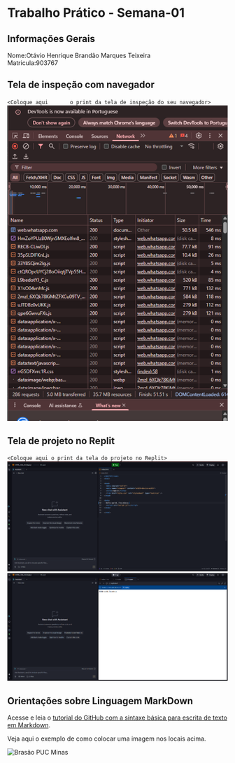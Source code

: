 # Trabalho Prático - Semana-01

## Informações Gerais

Nome:Otávio Henrique Brandão Marques Teixeira <br>
Matricula:903767

## Tela de inspeção com navegador

`<Coloque aqui       o print da tela de inspeção do seu navegador>`
![inspect](images/inspect.png)
## Tela de projeto no Replit

`<Coloque aqui o print da tela do projeto no Replit>`
![replit1](images/replit1.png) <br>
![replit2](images/replit2.png)

## Orientações sobre Linguagem MarkDown

Acesse e leia o [tutorial do GitHub com a sintaxe básica para escrita de texto em Markdown](https://docs.github.com/pt/get-started/writing-on-github/getting-started-with-writing-and-formatting-on-github/basic-writing-and-formatting-syntax).

Veja aqui o exemplo de como colocar uma imagem nos locais acima. 

![Brasão PUC Minas](images/brasao_puc.png)
